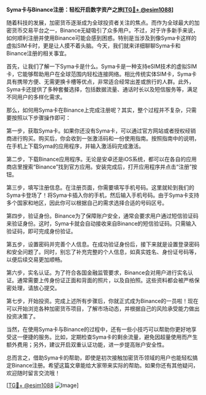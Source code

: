 **Syma卡与Binance注册：轻松开启数字资产之旅[[TG💪+ @esim1088](https://t.me/s/esim1088)]**

随着科技的发展，加密货币逐渐成为全球投资者关注的焦点。而作为全球最大的加密货币交易平台之一，Binance无疑吸引了众多用户。不过，对于许多新手来说，如何顺利注册并使用Binance可能会感到困惑。特别是当涉及到像Syma卡这样的虚拟SIM卡时，更是让人摸不着头脑。今天，我们就来详细聊聊Syma卡和Binance注册的相关事宜。

首先，让我们了解一下Syma卡是什么。Syma卡是一种支持eSIM技术的虚拟SIM卡，它能够帮助用户在全球范围内轻松连接网络。相比传统实体SIM卡，Syma卡具有携带方便、无需更换卡槽等优点，非常适合经常出差或旅行的人群。此外，Syma卡还提供了多种套餐选择，包括数据流量、通话时长以及短信服务等，满足不同用户的多样化需求。

那么，如何用Syma卡在Binance上完成注册呢？其实，整个过程并不复杂，只需要按照以下步骤操作即可：

第一步，获取Syma卡。如果你还没有Syma卡，可以通过官方网站或者授权经销商进行购买。购买后，你会收到一张激活码和一份使用指南。按照指南中的说明，在手机上下载Syma的应用程序，并输入激活码完成激活。

第二步，下载Binance应用程序。无论是安卓还是iOS系统，都可以在各自的应用商店里搜索“Binance”找到官方应用。安装完成后，打开应用程序并点击“注册”按钮。

第三步，填写注册信息。在注册页面，你需要填写手机号码。这里就轮到我们的Syma卡登场了！将Syma卡插入你的手机，然后输入手机号码。由于Syma卡支持多个国家和地区，因此你可以根据自己的需求选择合适的号码区号。

第四步，验证身份。Binance为了保障账户安全，通常会要求用户通过短信验证码来验证身份。这时，Syma卡就会自动接收来自Binance的短信验证码。只需输入验证码，即可完成身份验证。

第五步，设置密码并完善个人信息。在成功验证身份后，接下来就是设置登录密码和安全问题了。同时，别忘了补充完整的个人信息，如真实姓名、身份证号码等，以便后续交易更加顺畅。

第六步，实名认证。为了符合各国金融监管要求，Binance会对用户进行实名认证。通常需要上传身份证正面和背面的照片，以及自拍照。这些资料都会被严格保密处理，请放心提交。

第七步，开始投资。完成上述所有步骤后，你就正式成为Binance的一员啦！现在可以开始浏览各种加密货币项目，了解市场动态，并根据自己的风险承受能力做出投资决策了。

当然，在使用Syma卡与Binance的过程中，还有一些小技巧可以帮助你更好地享受这一便捷的服务。比如，定期检查Syma卡的剩余流量，避免因超量使用而产生额外费用；另外，建议开启双重认证功能，进一步提高账户安全性。

总而言之，借助Syma卡的帮助，即使是初次接触加密货币领域的用户也能轻松搞定Binance注册。希望这篇文章能给大家带来实际的帮助。如果你还有其他疑问，欢迎随时留言交流哦！

[[TG💪+ @esim1088](https://t.me/s/esim1088) ![Image](https://i.postimg.cc/4NQfJmqS/Snipaste-2025-05-13-00-14-12.png)]